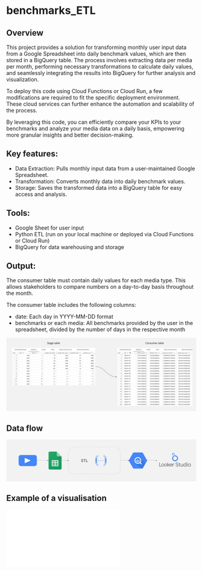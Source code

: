 # benchmarks_ETL

## Overview

This project provides a solution for transforming monthly user input data from a Google Spreadsheet into daily benchmark values, which are then stored in a BigQuery table. The process involves extracting data per media per month, performing necessary transformations to calculate daily values, and seamlessly integrating the results into BigQuery for further analysis and visualization.

To deploy this code using Cloud Functions or Cloud Run, a few modifications are required to fit the specific deployment environment. These cloud services can further enhance the automation and scalability of the process.

By leveraging this code, you can efficiently compare your KPIs to your benchmarks and analyze your media data on a daily basis, empowering more granular insights and better decision-making.

## Key features:

- Data Extraction: Pulls monthly input data from a user-maintained Google Spreadsheet.
- Transformation: Converts monthly data into daily benchmark values.
- Storage: Saves the transformed data into a BigQuery table for easy access and analysis.

## Tools:

- Google Sheet for user input
- Python ETL (run on your local machine or deployed via Cloud Functions or Cloud Run)
- BigQuery for data warehousing and storage

## Output:

The consumer table must contain daily values for each media type. This allows stakeholders to compare numbers on a day-to-day basis throughout the month.

The consumer table includes the following columns:

- date: Each day in YYYY-MM-DD format
- benchmarks or each media: All benchmarks provided by the user in the spreadsheet, divided by the number of days in the respective month

![stage to consumer table](images/stage_to_consumer_table.jpg)

## Data flow

![Data flow](images/flow.jpg)

## Example of a visualisation

![Visualisation](images/benchmarks_paid_channels.pdf)

